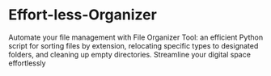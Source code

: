 # Effort-less-Organizer
Automate your file management with File Organizer Tool: an efficient Python script for sorting files by extension, relocating specific types to designated folders, and cleaning up empty directories. Streamline your digital space effortlessly
